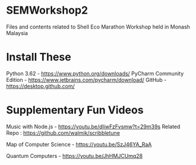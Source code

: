 # SEMWorkshop2
Files and contents related to Shell Eco Marathon Workshop held in Monash Malaysia

# Install These
Python 3.62 - https://www.python.org/downloads/ 
PyCharm Community Edition - https://www.jetbrains.com/pycharm/download/
GitHub - https://desktop.github.com/ 

# Supplementary Fun Videos
 
Music with Node.js - https://youtu.be/dIiwFzFvsmw?t=29m39s
Related Repo : https://github.com/walmik/scribbletune

Map of Computer Science - https://youtu.be/SzJ46YA_RaA

Quantum Computers - https://youtu.be/JhHMJCUmq28
